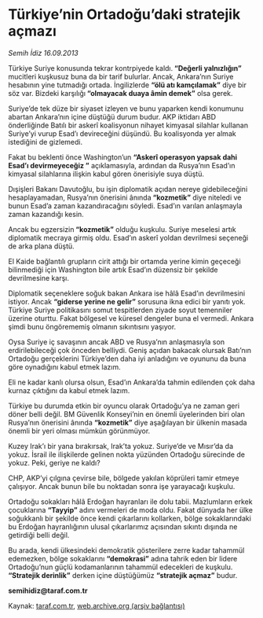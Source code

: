 # Türkiye’nin Ortadoğu’daki stratejik açmazı

*Semih İdiz 16.09.2013*

<div class="yazi"><p>Türkiye Suriye konusunda tekrar kontrpiyede kaldı.<strong> “Değerli yalnızlığın”</strong> mucitleri kuşkusuz buna da bir tarif bulurlar. Ancak, Ankara’nın Suriye hesabının yine tutmadığı ortada. İngilizlerde <strong>“ölü atı kamçılamak”</strong> diye bir söz var. Bizdeki karşılığı<strong> “olmayacak duaya âmin demek”</strong> olsa gerek.</p>
<p>Suriye’de tek düze bir siyaset izleyen ve bunu yaparken kendi konumunu abartan Ankara’nın içine düştüğü durum budur. AKP iktidarı ABD önderliğinde Batılı bir askerî koalisyonun nihayet kimyasal silahlar kullanan Suriye’yi vurup Esad’ı devireceğini düşündü. Bu koalisyonda yer almak istediğini de gizlemedi.</p>
<p>Fakat bu beklenti önce Washington’un <strong>“Askerî operasyon yapsak dahi Esad’ı devirmeyeceğiz ”</strong> açıklamasıyla, ardından da Rusya’nın Esad’ın kimyasal silahlarına ilişkin kabul gören önerisiyle suya düştü.</p>
<p>Dışişleri Bakanı Davutoğlu, bu işin diplomatik açıdan nereye gidebileceğini hesaplayamadan, Rusya’nın önerisini ânında<strong> “kozmetik”</strong> diye niteledi ve bunun Esad’a zaman kazandıracağını söyledi. Esad’ın varılan anlaşmayla zaman kazandığı kesin.</p>
<p>Ancak bu egzersizin<strong> “kozmetik”</strong> olduğu kuşkulu. Suriye meselesi artık diplomatik mecraya girmiş oldu. Esad’ın askerî yoldan devrilmesi seçeneği de arka plana düştü.</p>
<p>El Kaide bağlantılı grupların cirit attığı bir ortamda yerine kimin geçeceği bilinmediği için Washington bile artık Esad’ın düzensiz bir şekilde devrilmesine karşı.</p>
<p>Diplomatik seçeneklere soğuk bakan Ankara ise hâlâ Esad’ın devrilmesini istiyor. Ancak <strong>“giderse yerine ne gelir”</strong> sorusuna ikna edici bir yanıtı yok. Türkiye Suriye politikasını somut tespitlerden ziyade soyut temenniler üzerine oturttu. Fakat bölgesel ve küresel dengeler buna el vermedi. Ankara şimdi bunu öngörememiş olmanın sıkıntısını yaşıyor.</p>
<p>Oysa Suriye iç savaşının ancak ABD ve Rusya’nın anlaşmasıyla son erdirilebileceği çok önceden belliydi. Geniş açıdan bakacak olursak Batı’nın Ortadoğu gerçeklerini Türkiye’den daha iyi anladığını ve oyununu da buna göre oynadığını kabul etmek lazım.</p>
<p>Eli ne kadar kanlı olursa olsun, Esad’ın Ankara’da tahmin edilenden çok daha kurnaz çıktığını da kabul etmek lazım.</p>
<p>Türkiye bu durumda etkin bir oyuncu olarak Ortadoğu’ya ne zaman geri döner belli değil. BM Güvenlik Konseyi’nin en önemli üyelerinden biri olan Rusya’nın önerisini ânında <strong>“kozmetik”</strong> diye aşağılayan bir ülkenin masada önemli bir yeri olması mümkün görünmüyor.</p>
<p>Kuzey Irak’ı bir yana bırakırsak, Irak’ta yokuz. Suriye’de ve Mısır’da da yokuz. İsrail ile ilişkilerde gelinen nokta yüzünden Ortadoğu sürecinde de yokuz. Peki, geriye ne kaldı?</p>
<p>CHP, AKP’yi çılgına çevirse bile, bölgede yakılan köprüleri tamir etmeye çalışıyor. Ancak bunun bile bu noktadan sonra işe yarayacağı kuşkulu.</p>
<p>Ortadoğu sokakları hâlâ Erdoğan hayranları ile dolu tabii. Mazlumların erkek çocuklarına <strong>“Tayyip”</strong> adını vermeleri de moda oldu. Fakat dünyada her ülke soğukkanlı bir şekilde önce kendi çıkarlarını kollarken, bölge sokaklarındaki bu Erdoğan hayranlığının ulusal çıkarlarımız açısından sıkıntı dışında ne getirdiği belli değil.</p>
<p>Bu arada, kendi ülkesindeki demokratik gösterilere zerre kadar tahammül edemezken, bölge sokaklarını <strong>“demokrasi”</strong> adına tahrik eden bir lidere Ortadoğu’nun güçlü kodamanlarının tahammül edecekleri de kuşkulu.<strong> “Stratejik derinlik”</strong> derken içine düştüğümüz <strong>“stratejik açmaz”</strong> budur.</p>
<p><strong>semihidiz@taraf.com.tr</strong></p>
</div>

Kaynak: [taraf.com.tr](http://www.taraf.com.tr:80/semih-idiz/makale-turkiye-nin-ortadogu-daki-stratejik-acmazi.htm), [web.archive.org (arşiv bağlantısı)](http://web.archive.org/web/20130918061305/http://www.taraf.com.tr:80/semih-idiz/makale-turkiye-nin-ortadogu-daki-stratejik-acmazi.htm)
